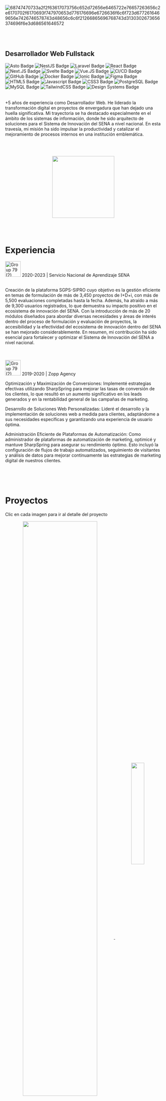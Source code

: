 ![68747470733a2f2f63617073756c652d72656e6465722e76657263656c2e6170702f6170693f747970653d776176696e6726636f6c6f723d6772616469656e7426746578743d48656c6c6f21266865696768743d3130302673656374696f6e3d686561646572](https://github.com/carincon93/carincon93/assets/18555989/68050a76-ed08-4f14-baf7-1b4795274a31)

&nbsp;
\
&nbsp;
## Desarrollador Web Fullstack

![Asto Badge](https://img.shields.io/badge/Astro-ffffff?logo=astro&logoColor=000&style=flat)
![NestJS Badge](https://img.shields.io/badge/NestJS-ffffff?logo=nestjs&logoColor=000&style=flat)
![Laravel Badge](https://img.shields.io/badge/Laravel-ffffff?logo=laravel&logoColor=000&style=flat)
![React Badge](https://img.shields.io/badge/React-ffffff?logo=react&logoColor=000&style=flat)
![Next.JS Badge](https://img.shields.io/badge/Next.JS-ffffff?logo=next.js&logoColor=000&style=flat)
![Svelte Badge](https://img.shields.io/badge/Svelte-ffffff?logo=svelte&logoColor=000&style=flat)
![Vue.JS Badge](https://img.shields.io/badge/Vue.JS-ffffff?logo=vue.js&logoColor=000&style=flat)
![CI/CD Badge](https://img.shields.io/badge/CI/CD-ffffff?logo=github&logoColor=000&style=flat)
![GitHub Badge](https://img.shields.io/badge/GitHub-ffffff?logo=github&logoColor=000&style=flat)
![Docker Badge](https://img.shields.io/badge/Docker-ffffff?logo=docker&logoColor=000&style=flat)
![Ionic Badge](https://img.shields.io/badge/Ionic-ffffff?logo=ionic&logoColor=000&style=flat)
![Figma Badge](https://img.shields.io/badge/Figma-ffffff?logo=figma&logoColor=000&style=flat)
![HTML5 Badge](https://img.shields.io/badge/HTML5-ffffff?logo=html5&logoColor=000&style=flat)
![Javascript Badge](https://img.shields.io/badge/JavaScript-ffffff?logo=javascript&logoColor=000&style=flat)
![CSS3 Badge](https://img.shields.io/badge/CSS3-ffffff?logo=css3&logoColor=000&style=flat)
![PostgreSQL Badge](https://img.shields.io/badge/PostgreSQL-ffffff?logo=postgresql&logoColor=000&style=flat)
![MySQL Badge](https://img.shields.io/badge/MySQL-ffffff?logo=mysql&logoColor=000&style=flat)
![TailwindCSS Badge](https://img.shields.io/badge/TailwindCSS-ffffff?logo=tailwindcss&logoColor=000&style=flat)
![Design Systems Badge](https://img.shields.io/badge/Design%20Systems-ffffff?logo=designsystems&logoColor=000&style=flat)
\
\
\
+5 años de experiencia como Desarrollador Web. He liderado la transformación digital en proyectos de envergadura que han dejado una huella significativa. Mi trayectoria se ha destacado especialmente en el ámbito de los sistemas de información, donde he sido arquitecto de soluciones para el Sistema de Innovación del SENA a nivel nacional. En esta travesía, mi misión ha sido impulsar la productividad y catalizar el mejoramiento de procesos internos en una institución emblemática.


\
&nbsp;
<div align="center">
  <img src="https://github.com/carincon93/carincon93/assets/18555989/70f992dd-33d3-4d71-becb-4bfef1dd9b9d" width="200px" />
</div>


\
&nbsp;
# Experiencia

<img height="50" alt="Group 79 (2)" src="https://github.com/carincon93/carincon93/assets/18555989/d613c3c2-93d7-4f3c-a616-96689179e7c1">
2020-2023 | Servicio Nacional de Aprendizaje SENA

\
Creación de la plataforma SGPS-SIPRO cuyo objetivo es la gestión eficiente en temas de formulación de más de 3,450 proyectos de I+D+i, con más de 5,500 evaluaciones completadas hasta la fecha. Además, ha atraído a más de 9,300 usuarios registrados, lo que demuestra su impacto positivo en el ecosistema de innovación del SENA. Con la introducción de más de 20 módulos diseñados para abordar diversas necesidades y áreas de interés dentro del proceso de formulación y evaluación de proyectos, la accesibilidad y la efectividad del ecosistema de innovación dentro del SENA se han mejorado considerablemente. En resumen, mi contribución ha sido esencial para fortalecer y optimizar el Sistema de Innovación del SENA a nivel nacional.

\
\
<img height="50" alt="Group 79 (2)" src="https://github.com/carincon93/carincon93/assets/18555989/d613c3c2-93d7-4f3c-a616-96689179e7c1">
2019-2020 | Zopp Agency

Optimización y Maximización de Conversiones: Implementé estrategias efectivas utilizando SharpSpring para mejorar las tasas de conversión de los clientes, lo que resultó en un aumento significativo en los leads generados y en la rentabilidad general de las campañas de marketing.

Desarrollo de Soluciones Web Personalizadas: Lideré el desarrollo y la implementación de soluciones web a medida para clientes, adaptándome a sus necesidades específicas y garantizando una experiencia de usuario óptima.

Administración Eficiente de Plataformas de Automatización: Como administrador de plataformas de automatización de marketing, optimicé y mantuve SharpSpring para asegurar su rendimiento óptimo. Esto incluyó la configuración de flujos de trabajo automatizados, seguimiento de visitantes y análisis de datos para mejorar continuamente las estrategias de marketing digital de nuestros clientes.

\
\
&nbsp;
# Proyectos
Clic en cada imagen para ir al detalle del proyecto
<div align="center">
  <a href="https://github.com/carincon93/sgps-sipro" target="_blank">
    <img src="https://github.com/carincon93/carincon93/assets/18555989/ed229591-a2d3-4b2b-8095-f04dd9bbfd6b" align="center" width="69%" />
  </a>
  <img src="https://github.com/carincon93/carincon93/assets/18555989/af6e9039-a20b-446a-9213-f871d96b3873" align="center" width="29%" />
</div>
<div align="center">
  <a href="https://github.com/carincon93/fitotecturaWebApp" target="_blank">
    <img src="https://github.com/carincon93/carincon93/assets/18555989/2013b611-eab9-4dc7-8cca-f36093c1f6c6" align="center" width="98.5%" />
  </a>
  <a href="https://github.com/carincon93/Algoritmos-de-planificacion" target="_blank">
    <img src="https://github.com/carincon93/carincon93/assets/18555989/c25bb6ce-f849-4372-81ff-9bd68d2b0365" align="center" width="49%" />
  </a>
    <a href="https://github.com/carincon93/Algoritmos-de-planificacion" target="_blank">
    <img src="https://github.com/carincon93/carincon93/assets/18555989/c25bb6ce-f849-4372-81ff-9bd68d2b0365" align="center" width="49%" />
  </a>
</div>
